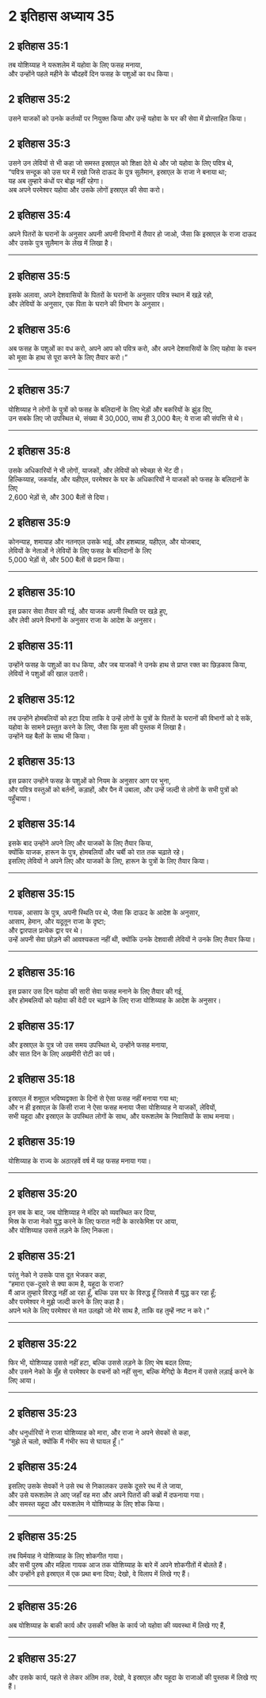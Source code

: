 # 2 इतिहास अध्याय 35

## 2 इतिहास 35:1

तब योशिय्याह ने यरूशलेम में यहोवा के लिए फसह मनाया,  
और उन्होंने पहले महीने के चौदहवें दिन फसह के पशुओं का वध किया।

## 2 इतिहास 35:2

उसने याजकों को उनके कर्तव्यों पर नियुक्त किया और उन्हें यहोवा के घर की सेवा में प्रोत्साहित किया।

## 2 इतिहास 35:3

उसने उन लेवियों से भी कहा जो समस्त इस्राएल को शिक्षा देते थे और जो यहोवा के लिए पवित्र थे,  
“पवित्र सन्दूक को उस घर में रखो जिसे दाऊद के पुत्र सुलैमान, इस्राएल के राजा ने बनाया था;  
यह अब तुम्हारे कंधों पर बोझ नहीं रहेगा।  
अब अपने परमेश्वर यहोवा और उसके लोगों इस्राएल की सेवा करो।

## 2 इतिहास 35:4

अपने पितरों के घरानों के अनुसार अपनी अपनी विभागों में तैयार हो जाओ, जैसा कि इस्राएल के राजा दाऊद और उसके पुत्र सुलैमान के लेख में लिखा है।

---

## 2 इतिहास 35:5

इसके अलावा, अपने देशवासियों के पितरों के घरानों के अनुसार पवित्र स्थान में खड़े रहो,  
और लेवियों के अनुसार, एक पिता के घराने की विभाग के अनुसार।

## 2 इतिहास 35:6

अब फसह के पशुओं का वध करो, अपने आप को पवित्र करो, और अपने देशवासियों के लिए यहोवा के वचन को मूसा के हाथ से पूरा करने के लिए तैयार करो।”

---

## 2 इतिहास 35:7

योशिय्याह ने लोगों के पुत्रों को फसह के बलिदानों के लिए भेड़ों और बकरियों के झुंड दिए,  
उन सबके लिए जो उपस्थित थे, संख्या में 30,000, साथ ही 3,000 बैल; ये राजा की संपत्ति से थे।

---

## 2 इतिहास 35:8

उसके अधिकारियों ने भी लोगों, याजकों, और लेवियों को स्वेच्छा से भेंट दी।  
हिल्किय्याह, जकर्याह, और यहीएल, परमेश्वर के घर के अधिकारियों ने याजकों को फसह के बलिदानों के लिए  
2,600 भेड़ों से, और 300 बैलों से दिया।

## 2 इतिहास 35:9

कोनन्याह, शमायाह और नतनएल उसके भाई, और हशब्याह, यहीएल, और योजबाद,  
लेवियों के नेताओं ने लेवियों के लिए फसह के बलिदानों के लिए  
5,000 भेड़ों से, और 500 बैलों से प्रदान किया।

---

## 2 इतिहास 35:10

इस प्रकार सेवा तैयार की गई, और याजक अपनी स्थिति पर खड़े हुए,  
और लेवी अपने विभागों के अनुसार राजा के आदेश के अनुसार।

## 2 इतिहास 35:11

उन्होंने फसह के पशुओं का वध किया, और जब याजकों ने उनके हाथ से प्राप्त रक्त का छिड़काव किया,  
लेवियों ने पशुओं की खाल उतारी।

## 2 इतिहास 35:12

तब उन्होंने होमबलियों को हटा दिया ताकि वे उन्हें लोगों के पुत्रों के पितरों के घरानों की विभागों को दे सकें,  
यहोवा के सामने प्रस्तुत करने के लिए, जैसा कि मूसा की पुस्तक में लिखा है।  
उन्होंने यह बैलों के साथ भी किया।

## 2 इतिहास 35:13

इस प्रकार उन्होंने फसह के पशुओं को नियम के अनुसार आग पर भुना,  
और पवित्र वस्तुओं को बर्तनों, कड़ाहों, और पैन में उबाला, और उन्हें जल्दी से लोगों के सभी पुत्रों को पहुँचाया।

## 2 इतिहास 35:14

इसके बाद उन्होंने अपने लिए और याजकों के लिए तैयार किया,  
क्योंकि याजक, हारून के पुत्र, होमबलियों और चर्बी को रात तक चढ़ाते रहे।  
इसलिए लेवियों ने अपने लिए और याजकों के लिए, हारून के पुत्रों के लिए तैयार किया।

---

## 2 इतिहास 35:15

गायक, आसाप के पुत्र, अपनी स्थिति पर थे, जैसा कि दाऊद के आदेश के अनुसार,  
आसाप, हेमान, और यदूतून राजा के दृष्टा;  
और द्वारपाल प्रत्येक द्वार पर थे।  
उन्हें अपनी सेवा छोड़ने की आवश्यकता नहीं थी, क्योंकि उनके देशवासी लेवियों ने उनके लिए तैयार किया।

---

## 2 इतिहास 35:16

इस प्रकार उस दिन यहोवा की सारी सेवा फसह मनाने के लिए तैयार की गई,  
और होमबलियों को यहोवा की वेदी पर चढ़ाने के लिए राजा योशिय्याह के आदेश के अनुसार।

## 2 इतिहास 35:17

और इस्राएल के पुत्र जो उस समय उपस्थित थे, उन्होंने फसह मनाया,  
और सात दिन के लिए अखमीरी रोटी का पर्व।

## 2 इतिहास 35:18

इस्राएल में शमूएल भविष्यद्वक्ता के दिनों से ऐसा फसह नहीं मनाया गया था;  
और न ही इस्राएल के किसी राजा ने ऐसा फसह मनाया जैसा योशिय्याह ने याजकों, लेवियों,  
सभी यहूदा और इस्राएल के उपस्थित लोगों के साथ, और यरूशलेम के निवासियों के साथ मनाया।

## 2 इतिहास 35:19

योशिय्याह के राज्य के अठारहवें वर्ष में यह फसह मनाया गया।

---

## 2 इतिहास 35:20

इन सब के बाद, जब योशिय्याह ने मंदिर को व्यवस्थित कर दिया,  
मिस्र के राजा नेको युद्ध करने के लिए फरात नदी के कारकेमिश पर आया,  
और योशिय्याह उससे लड़ने के लिए निकला।

## 2 इतिहास 35:21

परंतु नेको ने उसके पास दूत भेजकर कहा,  
“हमारा एक-दूसरे से क्या काम है, यहूदा के राजा?  
मैं आज तुम्हारे विरुद्ध नहीं आ रहा हूँ, बल्कि उस घर के विरुद्ध हूँ जिससे मैं युद्ध कर रहा हूँ;  
और परमेश्वर ने मुझे जल्दी करने के लिए कहा है।  
अपने भले के लिए परमेश्वर से मत उलझो जो मेरे साथ है, ताकि वह तुम्हें नष्ट न करे।”

---

## 2 इतिहास 35:22

फिर भी, योशिय्याह उससे नहीं हटा, बल्कि उससे लड़ने के लिए भेष बदल लिया;  
और उसने नेको के मुँह से परमेश्वर के वचनों को नहीं सुना, बल्कि मेगिद्दो के मैदान में उससे लड़ाई करने के लिए आया।

---

## 2 इतिहास 35:23

और धनुर्धारियों ने राजा योशिय्याह को मारा, और राजा ने अपने सेवकों से कहा,  
“मुझे ले चलो, क्योंकि मैं गंभीर रूप से घायल हूँ।”

## 2 इतिहास 35:24

इसलिए उसके सेवकों ने उसे रथ से निकालकर उसके दूसरे रथ में ले जाया,  
और उसे यरूशलेम ले आए जहाँ वह मरा और अपने पितरों की कब्रों में दफनाया गया।  
और समस्त यहूदा और यरूशलेम ने योशिय्याह के लिए शोक किया।

---

## 2 इतिहास 35:25

तब यिर्मयाह ने योशिय्याह के लिए शोकगीत गाया।  
और सभी पुरुष और महिला गायक आज तक योशिय्याह के बारे में अपने शोकगीतों में बोलते हैं।  
और उन्होंने इसे इस्राएल में एक प्रथा बना दिया; देखो, वे विलाप में लिखे गए हैं।

---

## 2 इतिहास 35:26

अब योशिय्याह के बाकी कार्य और उसकी भक्ति के कार्य जो यहोवा की व्यवस्था में लिखे गए हैं,

---

## 2 इतिहास 35:27

और उसके कार्य, पहले से लेकर अंतिम तक, देखो, वे इस्राएल और यहूदा के राजाओं की पुस्तक में लिखे गए हैं।
